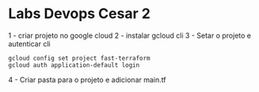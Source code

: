 # Labs Devops Cesar 2

1 - criar projeto no google cloud
2 - instalar gcloud cli
3 - Setar o projeto e autenticar cli

```shell
gcloud config set project fast-terraform
gcloud auth application-default login
```

4 - Criar pasta para o projeto e adicionar main.tf

